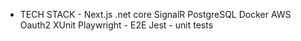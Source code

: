  - TECH STACK -
Next.js
.net core
SignalR
PostgreSQL
Docker
AWS
Oauth2
XUnit
Playwright - E2E
Jest - unit tests